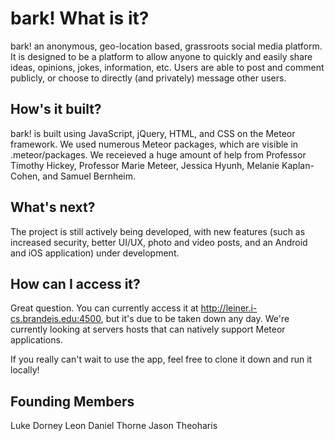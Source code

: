 # bark! What is it?
bark! an anonymous, geo-location based, grassroots social media platform. It is designed to be a platform to allow anyone to quickly and easily share ideas, opinions, jokes, information, etc. Users are able to post and comment publicly, or choose to directly (and privately) message other users. 

## How's it built?
bark! is built using JavaScript, jQuery, HTML, and CSS on the Meteor framework. We used numerous Meteor packages, which are visible in .meteor/packages. We receieved a huge amount of help from Professor Timothy Hickey, Professor Marie Meteer, Jessica Hyunh, Melanie Kaplan-Cohen, and Samuel Bernheim.

## What's next?
The project is still actively being developed, with new features (such as increased security, better UI/UX, photo and video posts, and an Android and iOS application) under development. 

## How can I access it?
Great question. You can currently access it at http://leiner.i-cs.brandeis.edu:4500, but it's due to be taken down any day. We're currently looking at servers hosts that can natively support Meteor applications.

If you really can't wait to use the app, feel free to clone it down and run it locally!

## Founding Members
Luke Dorney
Leon Daniel Thorne
Jason Theoharis
